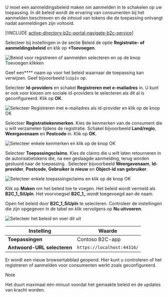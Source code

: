 U moet een aanmeldingsbeleid maken om aanmelden in te schakelen op uw toepassing. In dit beleid wordt de ervaring van consumenten bij het aanmelden beschreven en de inhoud van tokens die de toepassing ontvangt nadat aanmeldingen zijn voltooid.

[!INCLUDE [active-directory-b2c-portal-navigate-b2c-service](active-directory-b2c-portal-navigate-b2c-service.md)]

Selecteer bij instellingen in de sectie Beleid de optie **Registratie- of aanmeldingsbeleid** en klik op **+Toevoegen**.

![Beleid voor registreren of aanmelden selecteren en op de knop Toevoegen klikken](media/active-directory-b2c-create-sign-in-sign-up-policy/add-b2c-signup-signin-policy.png)

Geef een**** naam op voor het beleid waarnaar de toepassing kan verwijzen. Geef bijvoorbeeld `SiUpIn` op.

Selecteer **Id-providers** en schakel **Registreren met e-mailadres** in. U kunt er ook voor kiezen om sociale id-providers te selecteren als dit al is geconfigureerd. Klik op **OK**.

![Selecteer Registreren met e-mailadres als id-provider en klik op de knop OK](media/active-directory-b2c-create-sign-in-sign-up-policy/add-b2c-signup-signin-identity-providers.png)

Selecteer **Registratiekenmerken**. Kies de kenmerken van de consument die u wilt verzamelen tijdens de registratie. Schakel bijvoorbeeld **Land/regio**, **Weergavenaam** en **Postcode** in. Klik op **OK**.

![Selecteer enkele kenmerken en klik op de knop OK](media/active-directory-b2c-create-sign-in-sign-up-policy/add-b2c-signup-signin-sign-up-attributes.png)

Selecteer **Toepassingsclaims**. Kies de claims die u wilt laten retourneren in de autorisatietokens die, na een geslaagde aanmelding, terug worden gestuurd naar de toepassing . Selecteer bijvoorbeeld **Weergavenaam**, **Id-provider**, **Postcode**, **Gebruiker is nieuw** en **Object-id van gebruiker**.

![Selecteer enkele toepassingsclaims en klik op de knop OK](media/active-directory-b2c-create-sign-in-sign-up-policy/add-b2c-signup-signin-application-claims.png)

Klik op **Maken** om het beleid toe te voegen. Het beleid wordt vermeld als **B2C_1_SiUpln**. Het voorvoegsel **B2C_1_** wordt toegevoegd aan de naam.

Open het beleid door **B2C_1_SiUpln** te selecteren. Controleer de instellingen die zijn opgegeven in de tabel en klik vervolgens op **Nu uitvoeren**.

![Selecteer het beleid en voer dit uit](media/active-directory-b2c-create-sign-in-sign-up-policy/run-b2c-signup-signin-policy.png)

| Instelling      | Waarde  |
| ------------ | ------ |
| **Toepassingen** | Contoso B2C-app |
| **Antwoord-URL selecteren** | `https://localhost:44316/` |

Er wordt een nieuw browsertabblad geopend. Hier kunt u controleren of het registreren of aanmelden voor consumenten werkt zoals geconfigureerd.

> [!NOTE]
> Het duurt maximaal één minuut voordat het gemaakte beleid en de updates van kracht worden.
>